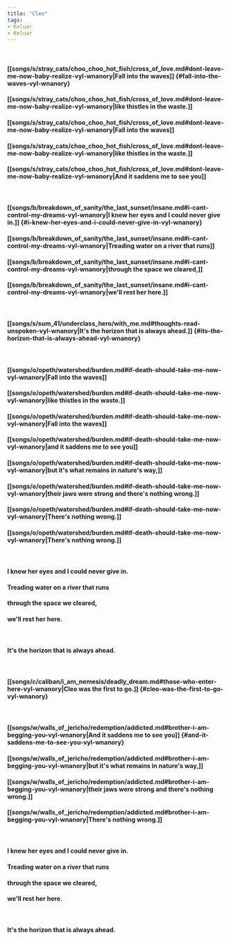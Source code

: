 ```yaml
---
title: "Cleo"
tags:
- Keluar
- Keluar
---
```

&nbsp;
#### [[songs/s/stray_cats/choo_choo_hot_fish/cross_of_love.md#dont-leave-me-now-baby-realize-vyl-wnanory|Fall into the waves]] {#fall-into-the-waves-vyl-wnanory}
#### [[songs/s/stray_cats/choo_choo_hot_fish/cross_of_love.md#dont-leave-me-now-baby-realize-vyl-wnanory|like thistles in the waste.]]
#### [[songs/s/stray_cats/choo_choo_hot_fish/cross_of_love.md#dont-leave-me-now-baby-realize-vyl-wnanory|Fall into the waves]]
#### [[songs/s/stray_cats/choo_choo_hot_fish/cross_of_love.md#dont-leave-me-now-baby-realize-vyl-wnanory|like thistles in the waste.]]
#### [[songs/s/stray_cats/choo_choo_hot_fish/cross_of_love.md#dont-leave-me-now-baby-realize-vyl-wnanory|And it saddens me to see you]]
&nbsp;
#### [[songs/b/breakdown_of_sanity/the_last_sunset/insane.md#i-cant-control-my-dreams-vyl-wnanory|I knew her eyes and I could never give in.]] {#i-knew-her-eyes-and-i-could-never-give-in-vyl-wnanory}
#### [[songs/b/breakdown_of_sanity/the_last_sunset/insane.md#i-cant-control-my-dreams-vyl-wnanory|Treading water on a river that runs]]
#### [[songs/b/breakdown_of_sanity/the_last_sunset/insane.md#i-cant-control-my-dreams-vyl-wnanory|through the space we cleared,]]
#### [[songs/b/breakdown_of_sanity/the_last_sunset/insane.md#i-cant-control-my-dreams-vyl-wnanory|we'll rest her here.]]
&nbsp;
#### [[songs/s/sum_41/underclass_hero/with_me.md#thoughts-read-unspoken-vyl-wnanory|It's the horizon that is always ahead.]] {#its-the-horizon-that-is-always-ahead-vyl-wnanory}
&nbsp;
#### [[songs/o/opeth/watershed/burden.md#if-death-should-take-me-now-vyl-wnanory|Fall into the waves]]
#### [[songs/o/opeth/watershed/burden.md#if-death-should-take-me-now-vyl-wnanory|like thistles in the waste.]]
#### [[songs/o/opeth/watershed/burden.md#if-death-should-take-me-now-vyl-wnanory|Fall into the waves]]
#### [[songs/o/opeth/watershed/burden.md#if-death-should-take-me-now-vyl-wnanory|and it saddens me to see you]]
#### [[songs/o/opeth/watershed/burden.md#if-death-should-take-me-now-vyl-wnanory|but it's what remains in nature's way,]]
#### [[songs/o/opeth/watershed/burden.md#if-death-should-take-me-now-vyl-wnanory|their jaws were strong and there's nothing wrong.]]
#### [[songs/o/opeth/watershed/burden.md#if-death-should-take-me-now-vyl-wnanory|There's nothing wrong.]]
#### [[songs/o/opeth/watershed/burden.md#if-death-should-take-me-now-vyl-wnanory|There's nothing wrong.]]
&nbsp;
#### I knew her eyes and I could never give in.
#### Treading water on a river that runs
#### through the space we cleared,
#### we'll rest her here.
&nbsp;
#### It's the horizon that is always ahead.
&nbsp;
#### [[songs/c/caliban/i_am_nemesis/deadly_dream.md#those-who-enter-here-vyl-wnanory|Cleo was the first to go.]] {#cleo-was-the-first-to-go-vyl-wnanory}
&nbsp;
#### [[songs/w/walls_of_jericho/redemption/addicted.md#brother-i-am-begging-you-vyl-wnanory|And it saddens me to see you]] {#and-it-saddens-me-to-see-you-vyl-wnanory}
#### [[songs/w/walls_of_jericho/redemption/addicted.md#brother-i-am-begging-you-vyl-wnanory|but it's what remains in nature's way,]]
#### [[songs/w/walls_of_jericho/redemption/addicted.md#brother-i-am-begging-you-vyl-wnanory|their jaws were strong and there's nothing wrong.]]
#### [[songs/w/walls_of_jericho/redemption/addicted.md#brother-i-am-begging-you-vyl-wnanory|There's nothing wrong.]]
&nbsp;
#### I knew her eyes and I could never give in.
#### Treading water on a river that runs
#### through the space we cleared,
#### we'll rest her here.
&nbsp;
#### It's the horizon that is always ahead.
